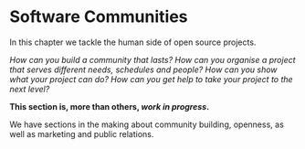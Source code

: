 # Software Communities

In this chapter we tackle the human side of open source projects.

*How can you build a community that lasts? How can you organise a project that serves different needs, schedules and people? How can you show what your project can do? How can you get help to take your project to the next level?*

**This section is, more than others, *work in progress*.**

<!-- Read on in the sections about [Community Building](./building.md), [Project Organisation](./organisation.md), [Marketing](./marketing.md), and [Contributors](./contributors.md). -->

We have sections in the making about community building, openness, as well as marketing and public relations.